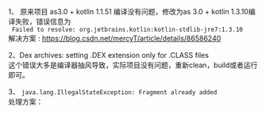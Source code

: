 1、 原来项目 as3.0 + kotlin 1.1.51 编译没有问题，修改为as 3.0 + kotlin 1.3.10编译失败，错误信息为   
`` Failed to resolve: org.jetbrains.kotlin:kotlin-stdlib-jre7:1.3.10``   
解决方案 : https://blog.csdn.net/mercyT/article/details/86586240 

2、Dex archives: setting .DEX extension only for .CLASS files    
这个错误大多是编译器抽风导致，实际项目没有问题，重新clean，build或者运行即可。

3、 ``java.lang.IllegalStateException: Fragment already added``   
处理方案： 